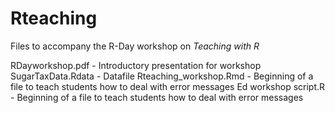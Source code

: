 # Rteaching
Files to accompany the R-Day workshop on *Teaching with R*

RDayworkshop.pdf - Introductory presentation for workshop
SugarTaxData.Rdata - Datafile
Rteaching_workshop.Rmd - Beginning of a file to teach students how to deal with error messages
Ed workshop script.R - Beginning of a file to teach students how to deal with error messages


